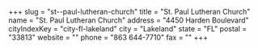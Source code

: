 +++
slug = "st--paul-lutheran-church"
title = "St. Paul Lutheran Church"
name = "St. Paul Lutheran Church"
address = "4450 Harden Boulevard"
cityIndexKey = "city-fl-lakeland"
city = "Lakeland"
state = "FL"
postal = "33813"
website = ""
phone = "863 644-7710"
fax = ""
+++

